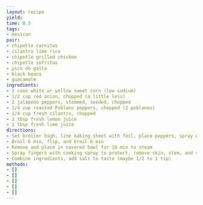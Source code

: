 ```yaml
---
layout: recipe
yield: 
time: 0.5
tags:
- mexican
pair:
- chipotle carnitas
- cilantro lime rice
- chipotle grilled chicken
- chipotle sofritas
- pico de gallo
- black beans
- guacamole
ingredients:
- 2 cans white or yellow sweet corn (low sodium)
- 1/2 cup red onion, chopped (a little less)
- 2 jalapeno peppers, stemmed, seeded, chopped
- 1/4 cup roasted Poblano peppers, chopped (2 poblanos)
- 1/4 cup fresh cilantro, chopped
- 1 tbsp fresh lemon juice
- 1 tbsp fresh lime juice
directions:
- Set broiler high, line baking sheet with foil, place peppers, spray with cooking spray
- Broil 6 min, flip, and broil 6 min
- Remove and place in covered bowl for 10 min to steam
- Spray fingers with cooking spray to protect, remove skin, stem, and seeds
- Combine ingredients, add salt to taste (maybe 1/2 to 1 tsp)
methods:
- []
- []
- []
- []
- []
---
```

